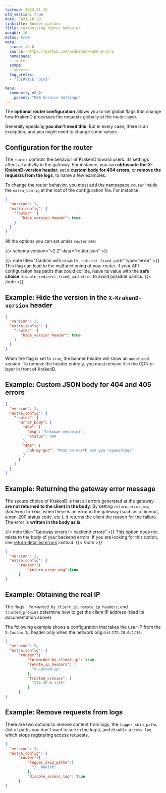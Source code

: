 ```yaml
---
lastmod: 2023-01-12
old_version: true
date: 2021-10-29
linktitle: Router options
title: Customizing router behavior
weight: 10
notoc: true
meta:
  since: v2.0
  source: https://github.com/krakend/krakend-cors
  namespace:
  - router
  scope:
  - service
  log_prefix:
  - "[SERVICE: Gin]"

menu:
  community_v2.2:
    parent: "030 Service Settings"
---
```


The **optional router configuration** allows you to set global flags that change how KrakenD processes the requests globally at the router layer.

Generally speaking **you don't need this**. But in every case, there is an exception, and you might need to change some values.

## Configuration for the router

The `router` controls the behavior of KrakenD toward users. Its settings affect all activity in the gateway. For instance, you can **obfuscate the X-KrakenD-version header**, set a **custom body for 404 errors**, or **remove the requests from the logs**, to name a few examples.

To change the router behavior, you must add the namespace `router` inside the `extra_config` at the root of the configuration file. For instance:

```json
{
  "version": 3,
  "extra_config": {
    "router": {
       "hide_version_header": true
    }
  }
}
```
All the options you can set under `router` are:

{{< schema version="v2.2" data="router.json" >}}


{{< note title="Caution with `disable_redirect_fixed_path`" type="error" >}}
This flag can lead to the malfunctioning of your router. If your API configuration has paths that could collide, leave its value with the **safe choice** `disable_redirect_fixed_path=true` to avoid possible panics.
{{< /note >}}

## Example: Hide the version in the `X-KrakenD-version` header
```json
{
  "version": 3,
  "extra_config": {
    "router": {
       "hide_version_header": true
    }
  }
}
```
When the flag is set to `true`, the banner header will show an `undefined` version. To remove the header entirely, you must remove it in the CDN or layer in front of KrakenD.

## Example: Custom JSON body for 404 and 405 errors
```json
{
  "version": 3,
  "extra_config": {
    "router": {
      "error_body": {
        "404": {
          "msg": "Unknown endpoint",
          "status": 404
        },
        "405": {
          "oh-my-god": "What on earth are you requesting?"
        }
      }
    }
  }
}
```

## Example: Returning the gateway error message
The secure choice of KrakenD is that all errors generated at the gateway **are not returned to the client in the body**. By setting `return_error_msg` (*boolean*) to `true`, when there is an error in the gateway (such as a timeout, a non-200 status code, etc.), it returns the client the reason for the failure. The error is **written in the body as is**.

{{< note title="Gateway errors != backend errors" >}}
This option does not relate to the body of your backend errors. If you are looking for this option, see [return detailed errors](/docs/v2.2/backends/detailed-errors/#showing-backend-errors) instead.
{{< /note >}}

```json
{
  "version": 3,
  "extra_config": {
      "router":{
          "return_error_msg":true
      }
}
```

## Example: Obtaining the real IP
The flags - `forwarded_by_client_ip`, `remote_ip_headers`, and `trusted_proxies` determine how to get the client IP address (read its documentation above)

The following example shows a configuration that takes the user IP from the `X-Custom-Ip` header only when the network origin is `172.20.0.1/16`:

```json
{
  "version": 3,
  "extra_config": {
      "router":{
          "forwarded_by_client_ip": true,
          "remote_ip_headers": [
            "X-Custom-Ip"
          ],
          "trusted_proxies": [
            "172.20.0.1/16"
          ]
      }
}
```

## Example: Remove requests from logs
There are two options to remove content from logs, the `logger_skip_paths` (list of paths you don't want to see in the logs), and `disable_access_log`, which stops registering access requests.

```json
{
  "version": 3,
  "extra_config": {
      "router":{
          "logger_skip_paths":[
            "/__health"
          ],
          "disable_access_log": true
      }
}
```